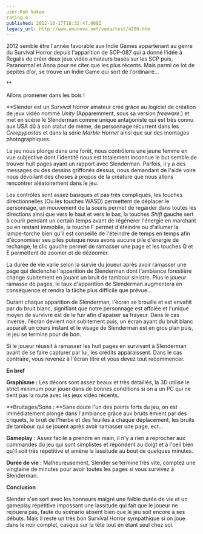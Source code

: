 ```yaml
---
user:Rob Nukem
rating:4
published: 2012-10-17T18:32:47.000Z
legacy_url: http://www.emunova.net/veda/test/4280.htm
---
```

2012 semble être l'année favorable aux Indie Games appartenant au genre du Survival Horror depuis l'apparition de SCP-087 qui a donné l'idée à Regalis de créer deux jeux vidéo amateurs basés sur les SCP puis, Paranormal et Anna pour ne citer que les plus récents. Mais parmi ce lot de pépites d'or, se trouve un Indie Game qui sort de l'ordinaire...  

**  

Allons promener dans les bois !  

  

**Slender est un _Survival Horror_ amateur créé grâce au logiciel de création de jeux vidéo nommé _Unity_ (Apparemment, sous sa version _freeware_.) et met en scène le Slenderman comme unique antagoniste qui est très connu aux USA dû à son statut de meme, de personnage récurrent dans les _Creepypastas_ et dans la série _Marble Hornet_ ainsi que sur des montages photographiques.  

  

Le jeu nous plonge dans une forêt, nous contrôlons une jeune femme en vue subjective dont l'identité nous est totalement inconnue le but semble de trouver huit pages ayant un rapport avec Slenderman. Parfois, il y a des messages ou des dessins griffonés dessus, nous demandant de l'aide voire nous dévoilant des choses à propos de la créature que nous allons rencontrer aléatoirement dans le jeu.  

  

Les contrôles sont assez basiques et pas très compliqués, les touches directionnelles (Ou les touches WASD) permettent de déplacer le personnage, un mouvement de la souris permet de regarder dans toutes les directions ainsi que vers le haut et vers le bas, la touches _Shift_ gauche sert à courir pendant un certain temps avant de régénerer l'énergie en marchant ou en restant immobile, la touche F permet d'éteindre ou d'allumer la lampe-torche bien qu'il est conseillé de l'éteindre de temps en temps afin d'économiser ses piles puisque nous avons aucune pile d'énergie de rechange, le clic gauche permet de ramasser une page et les touches Q et E permettent de zoomer et de dézoomer.  

  

La durée de vie varie selon la survie du joueur après avoir ramasser une page qui déclenche l'apparition de Slenderman dont l'ambiance forestière change subitement en jouant un bruit de tambour sinistre. Plus le joueur ramasse de pages, le taux d'apparition de Slenderman augmentera en conséquence et rendra la tâche plus difficile que prévue...  

  

Durant chaque apparition de Slenderman, l'écran se brouille et est envahit par du bruit blanc, signifiant que notre personnage est affolée et l'unique moyen de survivre est de le fuir afin d'apaiser sa frayeur. Dans le cas inverse, l'écran devient noir subitement puis, un écran ayant du bruit blanc apparaît un cours instant et le visage de Slenderman est en gros plan puis, le jeu se termine pour de bon.  

  

Si le joueur réussit à ramasser les huit pages en survivant à Slenderman avant de se faire capturer par lui, les crédits apparaissent. Dans le cas contraire, vous revenez à l'écran titre et vous devez tout recommencer.  

  

**En bref**  

  

**Graphisme :** Les décors sont assez beaux et très détaillés, la 3D utilise le strict minimum pour jouer dans de bonnes conditions si on a un PC qui ne tient pas la route avec les jeux vidéo récents.  

  

**Bruitages/Sons : **Sans doute l'un des points forts du jeu, on est immédiatement plongé dans l'ambiance grâce aux bruits émient par des criquets, le bruit de l'herbe et des feuilles à chaque déplacement, les bruits de tambour qui se jouent après avoir ramasser une page, ect...  

  

**Gameplay :** Assez facile à prendre en main, il n'y a rien à reprocher aux commandes du jeu qui sont simplistes et répondent au doigt et à l'oeil bien qu'il soit très répétitive et amène la lassitude au bout de quelques minutes.  

  

**Durée de vie :** Malheureusement, Slender se termine très vite, comptez une vingtaine de minutes pour avoir toutes les pages si vous survivez à Slenderman.  

  

**Conclusion**  

  

Slender s'en sort avec les honneurs malgré une faible durée de vie et un gameplay répétitive impossant une lassitude qui fait que le joueur ne rejouera pas, faute du scénario absent bien que le jeu soit encore à ses débuts. Mais il reste un très bon Survival Horror sympathique si on joue dans le noir complet, casque sur la tête tout en étant seul chez soi.